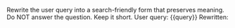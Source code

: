 Rewrite the user query into a search-friendly form that preserves meaning.
Do NOT answer the question. Keep it short.
User query:
{{query}}
Rewritten:
